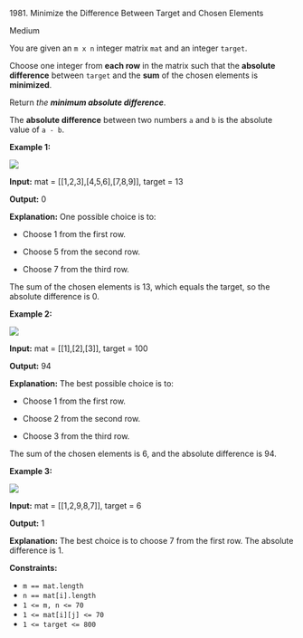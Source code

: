 1981\. Minimize the Difference Between Target and Chosen Elements

Medium

You are given an `m x n` integer matrix `mat` and an integer `target`.

Choose one integer from **each row** in the matrix such that the **absolute difference** between `target` and the **sum** of the chosen elements is **minimized**.

Return _the **minimum absolute difference**_.

The **absolute difference** between two numbers `a` and `b` is the absolute value of `a - b`.

**Example 1:**

![](https://assets.leetcode.com/uploads/2021/08/03/matrix1.png)

**Input:** mat = [[1,2,3],[4,5,6],[7,8,9]], target = 13

**Output:** 0

**Explanation:** One possible choice is to: 

- Choose 1 from the first row. 

- Choose 5 from the second row. 

- Choose 7 from the third row. 
  
The sum of the chosen elements is 13, which equals the target, so the absolute difference is 0.

**Example 2:**

![](https://assets.leetcode.com/uploads/2021/08/03/matrix1-1.png)

**Input:** mat = [[1],[2],[3]], target = 100

**Output:** 94

**Explanation:** The best possible choice is to: 

- Choose 1 from the first row. 

- Choose 2 from the second row. 

- Choose 3 from the third row. 
  
The sum of the chosen elements is 6, and the absolute difference is 94.

**Example 3:**

![](https://assets.leetcode.com/uploads/2021/08/03/matrix1-3.png)

**Input:** mat = [[1,2,9,8,7]], target = 6

**Output:** 1

**Explanation:** The best choice is to choose 7 from the first row. The absolute difference is 1.

**Constraints:**

*   `m == mat.length`
*   `n == mat[i].length`
*   `1 <= m, n <= 70`
*   `1 <= mat[i][j] <= 70`
*   `1 <= target <= 800`